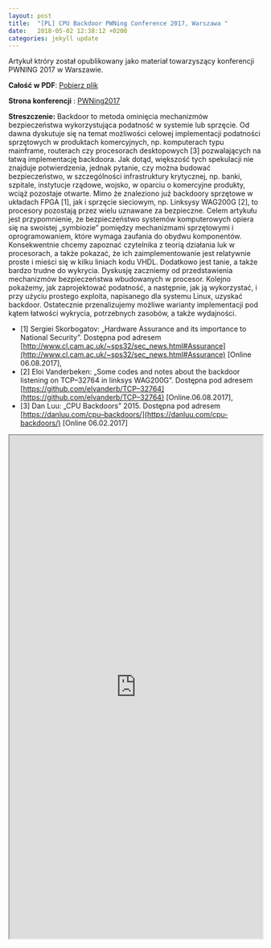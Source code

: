 ```yaml
---
layout: post
title:  "[PL] CPU Backdoor PWNing Conference 2017, Warszawa "
date:   2018-05-02 12:38:12 +0200
categories: jekyll update
---
```

Artykuł ktróry został opublikowany jako materiał towarzyszący konferencji PWNING 2017 w Warszawie.

**Całość w PDF**: [Pobierz plik](/download/Segregator1.pdf) 

**Strona konferencji** : [PWNing2017](https://www.instytutpwn.pl/konferencja/pwning2017/)

**Streszczenie:**
Backdoor to metoda ominięcia mechanizmów bezpieczeństwa wykorzystująca podatność w systemie lub sprzęcie.
Od dawna dyskutuje się na temat możliwości celowej implementacji podatności sprzętowych w produktach komercyjnych, 
np. komputerach typu mainframe, routerach czy procesorach desktopowych [3] pozwalających na łatwą implementację backdoora. 
Jak dotąd, większość tych spekulacji nie 
znajduje potwierdzenia, jednak pytanie, czy można budować 
bezpieczeństwo, w szczególności infrastruktury krytycznej,
np. banki, szpitale, instytucje rządowe, wojsko, w oparciu 
o komercyjne produkty, wciąż pozostaje otwarte. Mimo że znaleziono już backdoory sprzętowe w układach FPGA
[1], jak i sprzęcie sieciowym, np. Linksysy WAG200G [2], to procesory pozostają przez wielu uznawane za bezpieczne.
Celem artykułu jest przypomnienie, że bezpieczeństwo systemów komputerowych opiera się na swoistej „symbiozie”
pomiędzy mechanizmami sprzętowymi i oprogramowaniem,
które wymaga zaufania do obydwu komponentów. Konsekwentnie chcemy zapoznać czytelnika z teorią działania luk
w procesorach, a także pokazać, że ich zaimplementowanie jest relatywnie proste i mieści się w kilku liniach kodu VHDL.
Dodatkowo jest tanie, a także bardzo trudne do wykrycia.
Dyskusję zaczniemy od przedstawienia mechanizmów bezpieczeństwa wbudowanych w procesor. Kolejno pokażemy,
jak zaprojektować podatność, a następnie, jak ją wykorzystać, i przy użyciu prostego exploita, napisanego dla systemu Linux, uzyskać backdoor. 
Ostatecznie przenalizujemy możliwe warianty implementacji pod kątem łatwości wykrycia, potrzebnych zasobów, a także wydajności.

* [1] Sergiei Skorbogatov: „Hardware Assurance and its importance to National Security”. Dostępna pod adresem [http://www.cl.cam.ac.uk/~sps32/sec_news.html#Assurance](http://www.cl.cam.ac.uk/~sps32/sec_news.html#Assurance) [Online 06.08.2017],  
* [2] Eloi Vanderbeken: „Some codes and notes about the backdoor listening on TCP–32764 in linksys WAG200G”. Dostępna pod adresem [https://github.com/elvanderb/TCP–32764](https://github.com/elvanderb/TCP–32764) [Online.06.08.2017],  
* [3] Dan Luu: „CPU Backdoors” 2015. Dostępna pod adresem [https://danluu.com/cpu–backdoors/](https://danluu.com/cpu-backdoors/) [Online 06.02.2017]  

<iframe src="https://drive.google.com/file/d/1NO5WJHJpNHnHR0TwdDY-G9h11YgClxFS/preview" width="100%" height="1000"></iframe>
